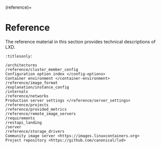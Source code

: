 (reference)=
# Reference

The reference material in this section provides technical descriptions of LXD.

```{toctree}
:titlesonly:

/architectures
/reference/cluster_member_config
Configuration option index </config-options>
Container environment </container-environment>
/reference/image_format
/explanation/instance_config
/internals
/reference/networks
Production server settings </reference/server_settings>
/reference/projects
/reference/provided_metrics
/reference/remote_image_servers
/requirements
/restapi_landing
/server
/reference/storage_drivers
Community image server <https://images.linuxcontainers.org>
Project repository <https://github.com/canonical/lxd>
```
